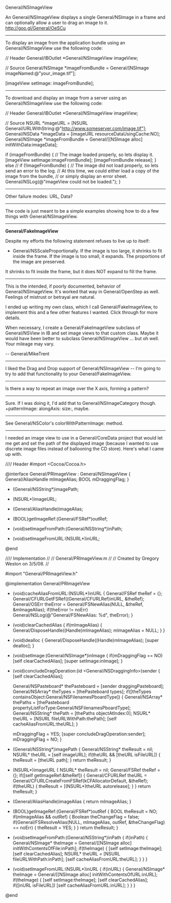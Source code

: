 General/NSImageView

An General/NSImageView displays a single General/NSImage in a frame and can optionally allow a user to drag an image to it. http://goo.gl/General/OeSCu

----

To display an image from the application bundle using an General/NSImageView use the following code:

    
// Header
General/IBOutlet *General/NSImageView imageView;

// Source
General/NSImage *imageFromBundle = General/[NSImage imageNamed:@"your_image.tif"];

[imageView setImage: imageFromBundle];


----

To download and display an image from a server using an General/NSImageView use the following code:

    
// Header
General/IBOutlet *General/NSImageView imageView;

// Source
NSURL *imageURL = [NSURL General/URLWithString:@"http://www.someserver.com/image.tif"];
General/NSData *imageData = [imageURL resourceDataUsingCache:NO];
General/NSImage *imageFromBundle = General/[[NSImage alloc] initWithData:imageData];

if (imageFromBundle)
{
    // The image loaded properly, so lets display it.
    [imageView setImage:imageFromBundle];
    [imageFromBundle release];
}
else  //  if (!imageFromBundle)
{
    // The image did not load properly, so lets send an error to the log.
    // At this time, we could either load a copy of the image from the bundle,
    // or simply display an error sheet.
    General/NSLog(@"imageView could not be loaded.");
}


----

Other failure modes:  URL, Data?

----

The code is just meant to be a simple examples showing how to do a few things with General/NSImageView.

----

**General/FakeImageView**

Despite my efforts the following statement refuses to live up to itself:

* General/NSScaleProportionally. If the image is too large, it shrinks to fit inside the frame. If the image is too small, it expands. The proportions of the image are preserved.

It shrinks to fit inside the frame, but it does NOT expand to fill the frame.

----

This is the intended, if poorly documented, behavior of General/NSImageView. It's worked that way in General/OpenStep as well. Feelings of mistrust or betrayal are natural.

I ended up writing my own class, which I call General/FakeImageView, to implement this and a few other features I wanted. Click through for more details.

When necessary, I create a General/FakeImageView subclass of General/NSView in IB and set image views to that custom class. Maybe it would have been better to subclass General/NSImageView ... but oh well. Your mileage may vary. 

-- General/MikeTrent

----

I liked the Drag and Drop support of General/NSImageView -- I'm going to try to add that functionality to your General/FakeImageView.

----

Is there a way to repeat an image over the X axis, forming a pattern?

----

Sure. If I was doing it, I'd add that to General/NSImageCategory though.     +patternImage: alongAxis: size:, maybe.

----

See General/NSColor's colorWithPatternImage: method.

----

I needed an image view to use in a General/CoreData project that would let me get and set the path of the displayed image (because I wanted to use discrete image files instead of ballooning the CD store). Here's what I came up with.

    
//// Header
#import <Cocoa/Cocoa.h>

@interface General/PRImageView : General/NSImageView
{
	General/AliasHandle mImageAlias;
	BOOL mDraggingFlag;
}

- (General/NSString*)imagePath;
- (NSURL*)imageURL;
- (General/AliasHandle)imageAlias;
- (BOOL)getImageRef:(General/FSRef*)outRef;

- (void)setImageFromPath:(General/NSString*)inPath;
- (void)setImageFromURL:(NSURL*)inURL;

@end

//// Implementation
//
//  General/PRImageView.m
//
//  Created by Gregory Weston on 3/5/08.
//

#import "General/PRImageView.h"


@implementation General/PRImageView

- (void)cacheAliasFromURL:(NSURL*)inURL
{
	General/FSRef theRef = {};
	General/CFURLGetFSRef((General/CFURLRef)inURL, &theRef);
	General/OSErr theError = General/FSNewAlias(NULL, &theRef, &mImageAlias);
	if(theError != noErr) General/NSLog(@"General/FSNewAlias: %d", theError);
}

- (void)clearCachedAlias
{
	if(mImageAlias)
	{
		General/DisposeHandle((Handle)mImageAlias);
		mImageAlias = NULL;
	}
}

- (void)dealloc
{
	General/DisposeHandle((Handle)mImageAlias);
	[super dealloc];
}

- (void)setImage:(General/NSImage*)inImage
{
	if(mDraggingFlag == NO) [self clearCachedAlias];
	[super setImage:inImage];
}

- (void)concludeDragOperation:(id <General/NSDraggingInfo>)sender
{
	[self clearCachedAlias];

	General/NSPasteboard* thePasteboard = [sender draggingPasteboard];
	General/NSArray* theTypes = [thePasteboard types];
	if([theTypes containsObject:General/NSFilenamesPboardType])
	{
		General/NSArray* thePaths = [thePasteboard propertyListForType:General/NSFilenamesPboardType];
		General/NSString* thePath = [thePaths objectAtIndex:0];
		NSURL* theURL = [NSURL fileURLWithPath:thePath];
		[self cacheAliasFromURL:theURL];
	}

	mDraggingFlag = YES;
	[super concludeDragOperation:sender];
	mDraggingFlag = NO;
}

- (General/NSString*)imagePath
{
	General/NSString* theResult = nil;
	NSURL* theURL = [self imageURL];
	if(theURL && [theURL isFileURL])
	{
		theResult = [theURL path];
	}
	return theResult;
}

- (NSURL*)imageURL
{
	NSURL* theResult = nil;
	General/FSRef theRef = {};
	if([self getImageRef:&theRef])
	{
		General/CFURLRef theURL = General/CFURLCreateFromFSRef(kCFAllocatorDefault, &theRef);
		if(theURL)
		{
			theResult = [(NSURL*)theURL autorelease];
		}
	}
	return theResult;
}

- (General/AliasHandle)imageAlias
{
	return mImageAlias;
}

- (BOOL)getImageRef:(General/FSRef*)outRef
{
	BOOL theResult = NO;
	if(mImageAlias && outRef)
	{
		Boolean theChangeFlag = false;
		if(General/FSResolveAlias(NULL, mImageAlias, outRef, &theChangeFlag) == noErr)
		{
			theResult = YES;
		}
	}
	return theResult;
}

- (void)setImageFromPath:(General/NSString*)inPath
{
	if(inPath)
	{
		General/NSImage* theImage = General/[[NSImage alloc] initWithContentsOfFile:inPath];
		if(theImage)
		{
			[self setImage:theImage];
			[self clearCachedAlias];
			NSURL* theURL = [NSURL fileURLWithPath:inPath];
			[self cacheAliasFromURL:theURL];
		}
	}
}

- (void)setImageFromURL:(NSURL*)inURL
{
	if(inURL)
	{
		General/NSImage* theImage = General/[[NSImage alloc] initWithContentsOfURL:inURL];
		if(theImage)
		{
			[self setImage:theImage];
			[self clearCachedAlias];
			if([inURL isFileURL]) [self cacheAliasFromURL:inURL];
		}
	}
}

@end

